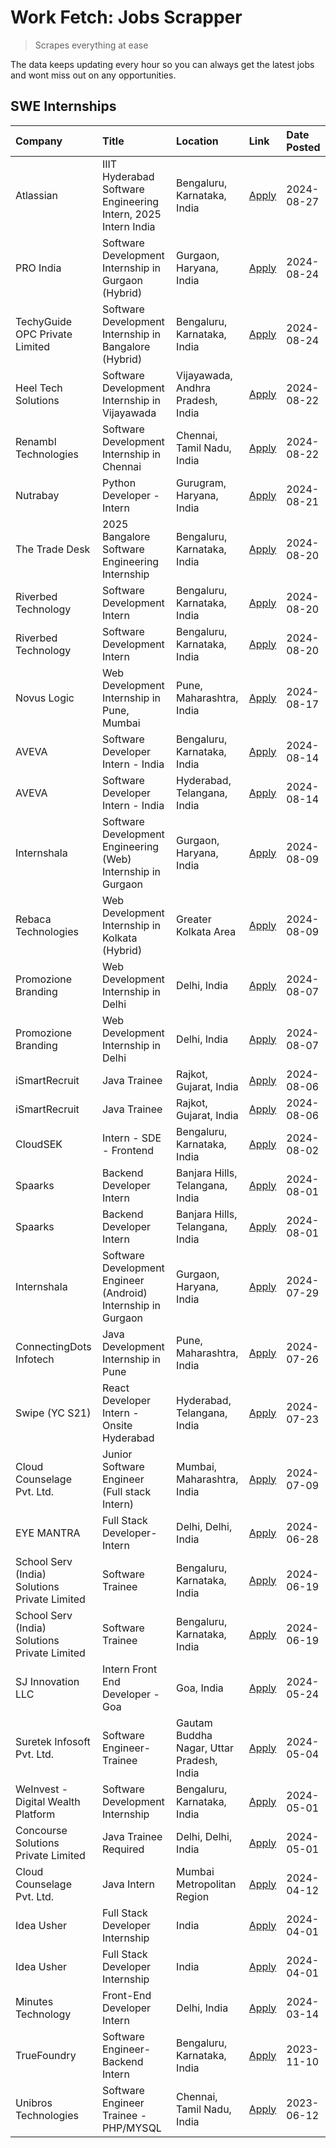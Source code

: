 # Work Fetch: Jobs Scrapper
> Scrapes everything at ease

The data keeps updating every hour so you can always get the latest jobs and wont miss out on any opportunities.

## SWE Internships
<!--START_SECTION:workfetch-->
| Company                                       | Title                                                         | Location                                  | Link                                                                                                                                                                                                                                                                                        | Date Posted   |
|:----------------------------------------------|:--------------------------------------------------------------|:------------------------------------------|:--------------------------------------------------------------------------------------------------------------------------------------------------------------------------------------------------------------------------------------------------------------------------------------------|:--------------|
| Atlassian                                     | IIIT Hyderabad Software Engineering Intern, 2025 Intern India | Bengaluru, Karnataka, India               | [Apply](https://in.linkedin.com/jobs/view/iiit-hyderabad-software-engineering-intern-2025-intern-india-at-atlassian-4009450341?position=55&pageNum=0&refId=6%2FKxrPuTtakah5uHeRZa%2FA%3D%3D&trackingId=VHOCFXYZgeEKdQUHrt3vmw%3D%3D&trk=public_jobs_jserp-result_search-card)               | 2024-08-27    |
| PRO India                                     | Software Development Internship in Gurgaon (Hybrid)           | Gurgaon, Haryana, India                   | [Apply](https://in.linkedin.com/jobs/view/software-development-internship-in-gurgaon-hybrid-at-pro-india-4009587664?position=43&pageNum=0&refId=6%2FKxrPuTtakah5uHeRZa%2FA%3D%3D&trackingId=eNu1M2mwB1e%2FiIx9c6JRvA%3D%3D&trk=public_jobs_jserp-result_search-card)                        | 2024-08-24    |
| TechyGuide OPC Private Limited                | Software Development Internship in Bangalore (Hybrid)         | Bengaluru, Karnataka, India               | [Apply](https://in.linkedin.com/jobs/view/software-development-internship-in-bangalore-hybrid-at-techyguide-opc-private-limited-4009591646?position=54&pageNum=0&refId=6%2FKxrPuTtakah5uHeRZa%2FA%3D%3D&trackingId=YyFdLxFMxCn70dkJv3VY%2BQ%3D%3D&trk=public_jobs_jserp-result_search-card) | 2024-08-24    |
| Heel Tech Solutions                           | Software Development Internship in Vijayawada                 | Vijayawada, Andhra Pradesh, India         | [Apply](https://in.linkedin.com/jobs/view/software-development-internship-in-vijayawada-at-heel-tech-solutions-4007906692?position=36&pageNum=0&refId=6%2FKxrPuTtakah5uHeRZa%2FA%3D%3D&trackingId=%2BMtK%2FRFlYA8jazvEwJw5jg%3D%3D&trk=public_jobs_jserp-result_search-card)                | 2024-08-22    |
| Renambl Technologies                          | Software Development Internship in Chennai                    | Chennai, Tamil Nadu, India                | [Apply](https://in.linkedin.com/jobs/view/software-development-internship-in-chennai-at-renambl-technologies-4007910299?position=50&pageNum=0&refId=6%2FKxrPuTtakah5uHeRZa%2FA%3D%3D&trackingId=EpVwTiYxqEhWLUGmiWC08Q%3D%3D&trk=public_jobs_jserp-result_search-card)                      | 2024-08-22    |
| Nutrabay                                      | Python Developer - Intern                                     | Gurugram, Haryana, India                  | [Apply](https://in.linkedin.com/jobs/view/python-developer-intern-at-nutrabay-4003909226?position=49&pageNum=0&refId=6%2FKxrPuTtakah5uHeRZa%2FA%3D%3D&trackingId=ulNkblcO3VvE3a%2FPd1ZApg%3D%3D&trk=public_jobs_jserp-result_search-card)                                                   | 2024-08-21    |
| The Trade Desk                                | 2025 Bangalore Software Engineering Internship                | Bengaluru, Karnataka, India               | [Apply](https://in.linkedin.com/jobs/view/2025-bangalore-software-engineering-internship-at-the-trade-desk-3987456531?position=10&pageNum=0&refId=6%2FKxrPuTtakah5uHeRZa%2FA%3D%3D&trackingId=X5W4uGUb0Gp8fJCoxOaZxQ%3D%3D&trk=public_jobs_jserp-result_search-card)                        | 2024-08-20    |
| Riverbed Technology                           | Software Development Intern                                   | Bengaluru, Karnataka, India               | [Apply](https://in.linkedin.com/jobs/view/software-development-intern-at-riverbed-technology-4004467559?position=33&pageNum=0&refId=6%2FKxrPuTtakah5uHeRZa%2FA%3D%3D&trackingId=q9MFGyL%2Ft2jILJZ6SINcXQ%3D%3D&trk=public_jobs_jserp-result_search-card)                                    | 2024-08-20    |
| Riverbed Technology                           | Software Development Intern                                   | Bengaluru, Karnataka, India               | [Apply](https://in.linkedin.com/jobs/view/software-development-intern-at-riverbed-technology-4004467559?position=8&pageNum=2&refId=aCiuhnqtvc6LstVXr4lVqw%3D%3D&trackingId=0%2BlFphQj1gjZgWxCabrNKg%3D%3D&trk=public_jobs_jserp-result_search-card)                                         | 2024-08-20    |
| Novus Logic                                   | Web Development Internship in Pune, Mumbai                    | Pune, Maharashtra, India                  | [Apply](https://in.linkedin.com/jobs/view/web-development-internship-in-pune-mumbai-at-novus-logic-4003713081?position=53&pageNum=0&refId=6%2FKxrPuTtakah5uHeRZa%2FA%3D%3D&trackingId=SP9egI0Op1DnmEfIUgbjVw%3D%3D&trk=public_jobs_jserp-result_search-card)                                | 2024-08-17    |
| AVEVA                                         | Software Developer Intern - India                             | Bengaluru, Karnataka, India               | [Apply](https://in.linkedin.com/jobs/view/software-developer-intern-india-at-aveva-3998279987?position=7&pageNum=0&refId=6%2FKxrPuTtakah5uHeRZa%2FA%3D%3D&trackingId=xGACwL9TS%2FdGLX8sRQ%2BRiw%3D%3D&trk=public_jobs_jserp-result_search-card)                                             | 2024-08-14    |
| AVEVA                                         | Software Developer Intern - India                             | Hyderabad, Telangana, India               | [Apply](https://in.linkedin.com/jobs/view/software-developer-intern-india-at-aveva-3998281598?position=11&pageNum=0&refId=6%2FKxrPuTtakah5uHeRZa%2FA%3D%3D&trackingId=x4xAoV2xWllYwZL4eX5FLQ%3D%3D&trk=public_jobs_jserp-result_search-card)                                                | 2024-08-14    |
| Internshala                                   | Software Development Engineering (Web) Internship in Gurgaon  | Gurgaon, Haryana, India                   | [Apply](https://in.linkedin.com/jobs/view/software-development-engineering-web-internship-in-gurgaon-at-internshala-3997620471?position=4&pageNum=0&refId=6%2FKxrPuTtakah5uHeRZa%2FA%3D%3D&trackingId=6wCyuDxcW%2BMkmcF4SOmJxw%3D%3D&trk=public_jobs_jserp-result_search-card)              | 2024-08-09    |
| Rebaca Technologies                           | Web Development Internship in Kolkata (Hybrid)                | Greater Kolkata Area                      | [Apply](https://in.linkedin.com/jobs/view/web-development-internship-in-kolkata-hybrid-at-rebaca-technologies-3997621369?position=39&pageNum=0&refId=6%2FKxrPuTtakah5uHeRZa%2FA%3D%3D&trackingId=uGCW0Ai%2BBBmxs6gmwt7DuA%3D%3D&trk=public_jobs_jserp-result_search-card)                   | 2024-08-09    |
| Promozione Branding                           | Web Development Internship in Delhi                           | Delhi, India                              | [Apply](https://in.linkedin.com/jobs/view/web-development-internship-in-delhi-at-promozione-branding-3995559880?position=26&pageNum=0&refId=6%2FKxrPuTtakah5uHeRZa%2FA%3D%3D&trackingId=1reFKmb1eRJ59mtBSEcNVw%3D%3D&trk=public_jobs_jserp-result_search-card)                              | 2024-08-07    |
| Promozione Branding                           | Web Development Internship in Delhi                           | Delhi, India                              | [Apply](https://in.linkedin.com/jobs/view/web-development-internship-in-delhi-at-promozione-branding-3995559880?position=1&pageNum=2&refId=aCiuhnqtvc6LstVXr4lVqw%3D%3D&trackingId=Ywi1sQdfthb8%2B62%2F6vvVpQ%3D%3D&trk=public_jobs_jserp-result_search-card)                               | 2024-08-07    |
| iSmartRecruit                                 | Java Trainee                                                  | Rajkot, Gujarat, India                    | [Apply](https://in.linkedin.com/jobs/view/java-trainee-at-ismartrecruit-3992301825?position=32&pageNum=0&refId=6%2FKxrPuTtakah5uHeRZa%2FA%3D%3D&trackingId=q%2BoOJ9xqRYk%2BFf8gLsrw0A%3D%3D&trk=public_jobs_jserp-result_search-card)                                                       | 2024-08-06    |
| iSmartRecruit                                 | Java Trainee                                                  | Rajkot, Gujarat, India                    | [Apply](https://in.linkedin.com/jobs/view/java-trainee-at-ismartrecruit-3992301825?position=7&pageNum=2&refId=aCiuhnqtvc6LstVXr4lVqw%3D%3D&trackingId=USF7H6lHez70x34env1XOg%3D%3D&trk=public_jobs_jserp-result_search-card)                                                                | 2024-08-06    |
| CloudSEK                                      | Intern - SDE - Frontend                                       | Bengaluru, Karnataka, India               | [Apply](https://in.linkedin.com/jobs/view/intern-sde-frontend-at-cloudsek-3991574495?position=25&pageNum=0&refId=6%2FKxrPuTtakah5uHeRZa%2FA%3D%3D&trackingId=87EgO0%2FdkXk%2B8pglNCC8GQ%3D%3D&trk=public_jobs_jserp-result_search-card)                                                     | 2024-08-02    |
| Spaarks                                       | Backend Developer Intern                                      | Banjara Hills, Telangana, India           | [Apply](https://in.linkedin.com/jobs/view/backend-developer-intern-at-spaarks-3990226465?position=29&pageNum=0&refId=6%2FKxrPuTtakah5uHeRZa%2FA%3D%3D&trackingId=CusB4JTDULpHWQYbzPcwxA%3D%3D&trk=public_jobs_jserp-result_search-card)                                                     | 2024-08-01    |
| Spaarks                                       | Backend Developer Intern                                      | Banjara Hills, Telangana, India           | [Apply](https://in.linkedin.com/jobs/view/backend-developer-intern-at-spaarks-3990226465?position=4&pageNum=2&refId=aCiuhnqtvc6LstVXr4lVqw%3D%3D&trackingId=FoMKEz%2Bs0KXZAfmpH4u6BA%3D%3D&trk=public_jobs_jserp-result_search-card)                                                        | 2024-08-01    |
| Internshala                                   | Software Development Engineer (Android) Internship in Gurgaon | Gurgaon, Haryana, India                   | [Apply](https://in.linkedin.com/jobs/view/software-development-engineer-android-internship-in-gurgaon-at-internshala-3987153031?position=47&pageNum=0&refId=6%2FKxrPuTtakah5uHeRZa%2FA%3D%3D&trackingId=euaMqKtY1ARS%2FBpuOIc1NA%3D%3D&trk=public_jobs_jserp-result_search-card)            | 2024-07-29    |
| ConnectingDots Infotech                       | Java Development Internship in Pune                           | Pune, Maharashtra, India                  | [Apply](https://in.linkedin.com/jobs/view/java-development-internship-in-pune-at-connectingdots-infotech-3983314097?position=40&pageNum=0&refId=6%2FKxrPuTtakah5uHeRZa%2FA%3D%3D&trackingId=pU8NDRK3CQEZ3jkP6CcESw%3D%3D&trk=public_jobs_jserp-result_search-card)                          | 2024-07-26    |
| Swipe (YC S21)                                | React Developer Intern - Onsite Hyderabad                     | Hyderabad, Telangana, India               | [Apply](https://in.linkedin.com/jobs/view/react-developer-intern-onsite-hyderabad-at-swipe-yc-s21-3981326010?position=41&pageNum=0&refId=6%2FKxrPuTtakah5uHeRZa%2FA%3D%3D&trackingId=ASaR%2BkYwohWCCbBtXx2RgQ%3D%3D&trk=public_jobs_jserp-result_search-card)                               | 2024-07-23    |
| Cloud Counselage Pvt. Ltd.                    | Junior Software Engineer (Full stack Intern)                  | Mumbai, Maharashtra, India                | [Apply](https://in.linkedin.com/jobs/view/junior-software-engineer-full-stack-intern-at-cloud-counselage-pvt-ltd-3967725851?position=20&pageNum=0&refId=6%2FKxrPuTtakah5uHeRZa%2FA%3D%3D&trackingId=DwepnZEHVwk3iHz71ux6%2FA%3D%3D&trk=public_jobs_jserp-result_search-card)                | 2024-07-09    |
| EYE MANTRA                                    | Full Stack Developer- Intern                                  | Delhi, Delhi, India                       | [Apply](https://in.linkedin.com/jobs/view/full-stack-developer-intern-at-eye-mantra-3960988037?position=57&pageNum=0&refId=6%2FKxrPuTtakah5uHeRZa%2FA%3D%3D&trackingId=bZUuY8sLQVx8AHhPWFg13Q%3D%3D&trk=public_jobs_jserp-result_search-card)                                               | 2024-06-28    |
| School Serv (India) Solutions Private Limited | Software Trainee                                              | Bengaluru, Karnataka, India               | [Apply](https://in.linkedin.com/jobs/view/software-trainee-at-school-serv-india-solutions-private-limited-3953917603?position=27&pageNum=0&refId=6%2FKxrPuTtakah5uHeRZa%2FA%3D%3D&trackingId=rT4I4iBxCWoa%2FmCmN7hl4g%3D%3D&trk=public_jobs_jserp-result_search-card)                       | 2024-06-19    |
| School Serv (India) Solutions Private Limited | Software Trainee                                              | Bengaluru, Karnataka, India               | [Apply](https://in.linkedin.com/jobs/view/software-trainee-at-school-serv-india-solutions-private-limited-3953917603?position=2&pageNum=2&refId=aCiuhnqtvc6LstVXr4lVqw%3D%3D&trackingId=SjCO0IQOE30dlJybIJFRCQ%3D%3D&trk=public_jobs_jserp-result_search-card)                              | 2024-06-19    |
| SJ Innovation LLC                             | Intern Front End Developer - Goa                              | Goa, India                                | [Apply](https://in.linkedin.com/jobs/view/intern-front-end-developer-goa-at-sj-innovation-llc-3931678611?position=17&pageNum=0&refId=6%2FKxrPuTtakah5uHeRZa%2FA%3D%3D&trackingId=6kqkFRQCpBfub4zKeq8UcA%3D%3D&trk=public_jobs_jserp-result_search-card)                                     | 2024-05-24    |
| Suretek Infosoft Pvt. Ltd.                    | Software Engineer-Trainee                                     | Gautam Buddha Nagar, Uttar Pradesh, India | [Apply](https://in.linkedin.com/jobs/view/software-engineer-trainee-at-suretek-infosoft-pvt-ltd-3916999948?position=45&pageNum=0&refId=6%2FKxrPuTtakah5uHeRZa%2FA%3D%3D&trackingId=9r1BdNmSl8J1Fhc5aOUmUA%3D%3D&trk=public_jobs_jserp-result_search-card)                                   | 2024-05-04    |
| WeInvest - Digital Wealth Platform            | Software Development Internship                               | Bengaluru, Karnataka, India               | [Apply](https://in.linkedin.com/jobs/view/software-development-internship-at-weinvest-digital-wealth-platform-3912867225?position=3&pageNum=0&refId=6%2FKxrPuTtakah5uHeRZa%2FA%3D%3D&trackingId=ELkOXr7RYIAJuaCAAnJy8g%3D%3D&trk=public_jobs_jserp-result_search-card)                      | 2024-05-01    |
| Concourse Solutions Private Limited           | Java Trainee Required                                         | Delhi, Delhi, India                       | [Apply](https://in.linkedin.com/jobs/view/java-trainee-required-at-concourse-solutions-private-limited-3912869388?position=15&pageNum=0&refId=6%2FKxrPuTtakah5uHeRZa%2FA%3D%3D&trackingId=y43gOAGHdUCHEFJR2dLwPA%3D%3D&trk=public_jobs_jserp-result_search-card)                            | 2024-05-01    |
| Cloud Counselage Pvt. Ltd.                    | Java Intern                                                   | Mumbai Metropolitan Region                | [Apply](https://in.linkedin.com/jobs/view/java-intern-at-cloud-counselage-pvt-ltd-3896025667?position=48&pageNum=0&refId=6%2FKxrPuTtakah5uHeRZa%2FA%3D%3D&trackingId=MO5kvp25bQAAyjA%2F7G8x5g%3D%3D&trk=public_jobs_jserp-result_search-card)                                               | 2024-04-12    |
| Idea Usher                                    | Full Stack Developer Internship                               | India                                     | [Apply](https://in.linkedin.com/jobs/view/full-stack-developer-internship-at-idea-usher-3879565540?position=30&pageNum=0&refId=6%2FKxrPuTtakah5uHeRZa%2FA%3D%3D&trackingId=9EbxSrNIFNhREz3PBeOuQQ%3D%3D&trk=public_jobs_jserp-result_search-card)                                           | 2024-04-01    |
| Idea Usher                                    | Full Stack Developer Internship                               | India                                     | [Apply](https://in.linkedin.com/jobs/view/full-stack-developer-internship-at-idea-usher-3879565540?position=5&pageNum=2&refId=aCiuhnqtvc6LstVXr4lVqw%3D%3D&trackingId=6mS%2FHxWMh9mMSSOn8eJRXg%3D%3D&trk=public_jobs_jserp-result_search-card)                                              | 2024-04-01    |
| Minutes Technology                            | Front-End Developer Intern                                    | Delhi, India                              | [Apply](https://in.linkedin.com/jobs/view/front-end-developer-intern-at-minutes-technology-3853712549?position=24&pageNum=0&refId=6%2FKxrPuTtakah5uHeRZa%2FA%3D%3D&trackingId=Xf1KEiI5%2FvP4y40K%2FC0jHw%3D%3D&trk=public_jobs_jserp-result_search-card)                                    | 2024-03-14    |
| TrueFoundry                                   | Software Engineer-Backend Intern                              | Bengaluru, Karnataka, India               | [Apply](https://in.linkedin.com/jobs/view/software-engineer-backend-intern-at-truefoundry-3779508170?position=51&pageNum=0&refId=6%2FKxrPuTtakah5uHeRZa%2FA%3D%3D&trackingId=T%2BTzNQCQR6YtkphB5pTZZQ%3D%3D&trk=public_jobs_jserp-result_search-card)                                       | 2023-11-10    |
| Unibros Technologies                          | Software Engineer Trainee - PHP/MYSQL                         | Chennai, Tamil Nadu, India                | [Apply](https://in.linkedin.com/jobs/view/software-engineer-trainee-php-mysql-at-unibros-technologies-3656599241?position=58&pageNum=0&refId=6%2FKxrPuTtakah5uHeRZa%2FA%3D%3D&trackingId=5Bu8BlC2wxKrtC1zSwf2Lg%3D%3D&trk=public_jobs_jserp-result_search-card)                             | 2023-06-12    |
<!--END_SECTION:workfetch-->
